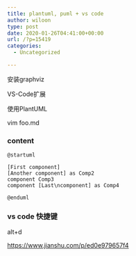```yaml
---
title: plantuml, puml + vs code
author: wiloon
type: post
date: 2020-01-26T04:41:00+00:00
url: /?p=15419
categories:
  - Uncategorized

---
```

安装graphviz
  
VS-Code扩展

使用PlantUML

vim foo.md

### content

<pre><code class="language-puml line-numbers">@startuml

[First component]
[Another component] as Comp2  
component Comp3
component [Last\ncomponent] as Comp4

@enduml
</code></pre>

### vs code 快捷键

alt+d

https://www.jianshu.com/p/ed0e979657f4